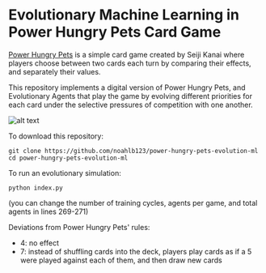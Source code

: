 # Evolutionary Machine Learning in Power Hungry Pets Card Game
[Power Hungry Pets](https://www.explodingkittens.com/products/power-hungry-pets) is a simple card game created by Seiji Kanai where players choose between two cards each turn by comparing their effects, and separately their values.

This repository implements a digital version of Power Hungry Pets, and Evolutionary Agents that play the game by evolving different priorities for each card under the selective pressures of competition with one another.

![alt text](https://www.explodingkittens.com/cdn/shop/files/PHP-COREFrontPackShot1400x1400_1300x.png?v=1704962327)

To download this repository:
```
git clone https://github.com/noahlb123/power-hungry-pets-evolution-ml
cd power-hungry-pets-evolution-ml
```

To run an evolutionary simulation:
```
python index.py
```
(you can change the number of training cycles, agents per game, and total agents in lines 269-271)

Deviations from Power Hungry Pets' rules:
* 4: no effect
* 7: instead of shuffling cards into the deck, players play cards as if a 5 were played against each of them, and then draw new cards
